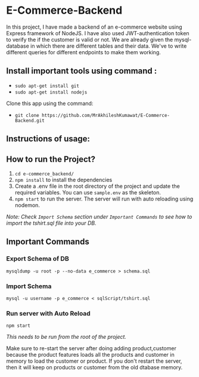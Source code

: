 # E-Commerce-Backend

In this project, I have made a backend of an e-commerce website using Express framework of NodeJS. I have also used JWT-authentication token to verify the if the customer is valid or not. We are already given the mysql-database in which there are different tables and their data. We've to write different queries for different endpoints to make them working.



## Install important tools using command :
  * `sudo apt-get install git`
  * `sudo apt-get install nodejs`

Clone this app using the command:
  * `git clone https://github.com/MrAkhileshKumawat/E-Commerce-Backend.git`

## Instructions of usage:

## How to run the Project?

1. `cd e-commerce_backend/`
2. `npm install` to install the dependencies
3. Create a .env file in the root directory of the project and update the required variables. You can use `sample.env` as the skeleton.
4. `npm start` to run the server. The server will run with auto reloading using nodemon.

*Note: Check `Import Schema` section under `Important Commands` to see how to import the tshirt.sql file into your DB.*

## Important Commands

### Export Schema of DB
`mysqldump -u root -p --no-data e_commerce > schema.sql`

### Import Schema
`mysql -u username -p e_commerce < sqlScript/tshirt.sql`

### Run server with Auto Reload
`npm start`


*This needs to be run from the root of the project.*

Make sure to re-start the server after doing adding product,customer because the product features loads all the products and customer in memory to load the customer or product. If you don't restart the server, then it will keep on products or customer from the old dtabase memory.